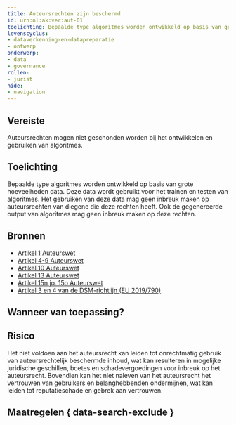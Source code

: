 ```yaml
---
title: Auteursrechten zijn beschermd
id: urn:nl:ak:ver:aut-01
toelichting: Bepaalde type algoritmes worden ontwikkeld op basis van grote hoeveelheden data. Deze data wordt gebruikt voor het trainen en testen van algoritmes. Het gebruiken van deze data mag geen inbreuk maken op auteursrechten van diegene die deze rechten heeft. Ook de gegenereerde output van algoritmes mag geen inbreuk maken op deze rechten. 
levenscyclus: 
- dataverkenning-en-datapreparatie
- ontwerp
onderwerp: 
- data
- governance
rollen:
- jurist
hide:
- navigation
---
```


<!-- tags -->
## Vereiste

Auteursrechten mogen niet geschonden worden bij het ontwikkelen en gebruiken van algoritmes.

## Toelichting 

Bepaalde type algoritmes worden ontwikkeld op basis van grote hoeveelheden data.
Deze data wordt gebruikt voor het trainen en testen van algoritmes.
Het gebruiken van deze data mag geen inbreuk maken op auteursrechten van diegene die deze rechten heeft.
Ook de gegenereerde output van algoritmes mag geen inbreuk maken op deze rechten.


## Bronnen 

- [Artikel 1 Auteurswet](https://wetten.overheid.nl/jci1.3:c:BWBR0001886&hoofdstuk=I&paragraaf=1&artikel=1&z=2022-10-01&g=2022-10-01) 
- [Artikel 4-9 Auteurswet](https://wetten.overheid.nl/jci1.3:c:BWBR0001886&hoofdstuk=I&paragraaf=2&z=2022-10-01&g=2022-10-01)
- [Artikel 10 Auteurswet](https://wetten.overheid.nl/jci1.3:c:BWBR0001886&hoofdstuk=I&paragraaf=3&artikel=10&z=2022-10-01&g=2022-10-01)
- [Artikel 13 Auteurswet](https://wetten.overheid.nl/jci1.3:c:BWBR0001886&hoofdstuk=I&paragraaf=5&artikel=13&z=2022-10-01&g=2022-10-01)
- [Artikel 15n jo. 15o Auteurswet](https://wetten.overheid.nl/jci1.3:c:BWBR0001886&hoofdstuk=I&paragraaf=6&artikel=15n&z=2022-10-01&g=2022-10-01)
- [Artikel 3 en 4 van de DSM-richtlijn (EU 2019/790)](https://eur-lex.europa.eu/legal-content/NL/TXT/PDF/?uri=CELEX:32019L0790&from=PL)

## Wanneer van toepassing? 
<!-- tags-ai-act --> 


## Risico 

Het niet voldoen aan het auteursrecht kan leiden tot onrechtmatig gebruik van auteursrechtelijk beschermde inhoud, wat kan resulteren in mogelijke juridische geschillen, boetes en schadevergoedingen voor inbreuk op het auteursrecht.
Bovendien kan het niet naleven van het auteursrecht het vertrouwen van gebruikers en belanghebbenden ondermijnen, wat kan leiden tot reputatieschade en gebrek aan vertrouwen.

## Maatregelen { data-search-exclude } 

<!-- list_maatregelen vereiste/aut-01-auteursrechten no-search no-onderwerp no-rol no-levenscyclus -->
